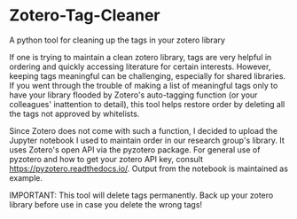 # Zotero-Tag-Cleaner
A python tool for cleaning up the tags in your zotero library

If one is trying to maintain a clean zotero library, tags are very helpful in ordering and quickly accessing literature for certain interests. However, keeping tags meaningful can be challenging, especially for shared libraries. If you went through the trouble of making a list of meaningful tags only to have your library flooded by Zotero's auto-tagging function (or your colleagues' inattention to detail), this tool helps restore order by deleting all the tags not approved by whitelists. 

Since Zotero does not come with such a function, I decided to upload the Jupyter notebook I used to maintain order in our research group's library. It uses Zotero's open API via the pyzotero package. For general use of pyzotero and how to get your zotero API key, consult https://pyzotero.readthedocs.io/. Output from the notebook is maintained as example.

IMPORTANT: This tool will delete tags permanently. Back up your zotero library before use in case you delete the wrong tags!
